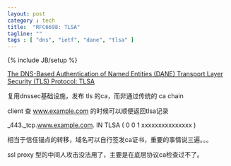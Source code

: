 ```yaml
---
layout: post
category : tech
title:  "RFC6698: TLSA"
tagline: ""
tags : [ "dns", "ietf", "dane", "tlsa" ] 
---
```

{% include JB/setup %}

[The DNS-Based Authentication of Named Entities (DANE) Transport Layer Security (TLS) Protocol: TLSA](https://tools.ietf.org/html/rfc6698)

复用dnssec基础设施，发布 tls 的ca，而非通过传统的 ca chain

client 查 www.example.com 的时候可以顺便返回tlsa记录

 _443._tcp.www.example.com. IN TLSA (
      0 0 1 xxxxxxxxxxxxxxx )

相当于信任锚点的转移，域名可以自行签发ca证书，重要的事情说三遍。。。

ssl proxy 型的中间人攻击没法用了，主要是在底层协议ca检查过不了。

